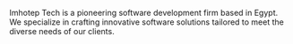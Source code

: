 Imhotep Tech is a pioneering software development firm based in Egypt. We specialize in crafting innovative software solutions tailored to meet the diverse needs of our clients.

